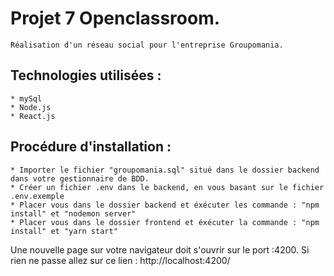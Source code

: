 # Projet 7 Openclassroom.  
    Réalisation d'un réseau social pour l'entreprise Groupomania.  

## Technologies utilisées :
    * mySql
    * Node.js
    * React.js

## Procédure d'installation :  
    * Importer le fichier "groupomania.sql" situé dans le dossier backend dans votre gestionnaire de BDD.  
    * Créer un fichier .env dans le backend, en vous basant sur le fichier .env.exemple  
    * Placer vous dans le dossier backend et éxécuter les commande : "npm install" et "nodemon server"  
    * Placer vous dans le dossier frontend et éxécuter la commande : "npm install" et "yarn start"

Une nouvelle page sur votre navigateur doit s'ouvrir sur le port :4200.
Si rien ne passe allez sur ce lien : http://localhost:4200/
